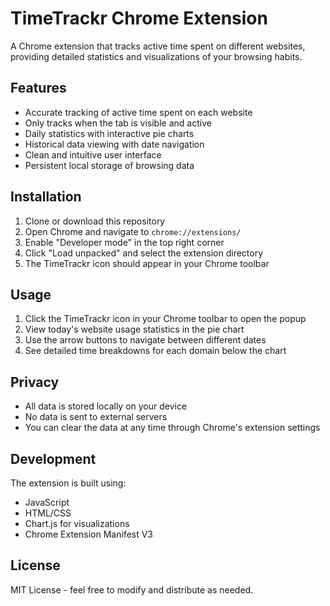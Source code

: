 # TimeTrackr Chrome Extension

A Chrome extension that tracks active time spent on different websites, providing detailed statistics and visualizations of your browsing habits.

## Features

- Accurate tracking of active time spent on each website
- Only tracks when the tab is visible and active
- Daily statistics with interactive pie charts
- Historical data viewing with date navigation
- Clean and intuitive user interface
- Persistent local storage of browsing data

## Installation

1. Clone or download this repository
2. Open Chrome and navigate to `chrome://extensions/`
3. Enable "Developer mode" in the top right corner
4. Click "Load unpacked" and select the extension directory
5. The TimeTrackr icon should appear in your Chrome toolbar

## Usage

1. Click the TimeTrackr icon in your Chrome toolbar to open the popup
2. View today's website usage statistics in the pie chart
3. Use the arrow buttons to navigate between different dates
4. See detailed time breakdowns for each domain below the chart

## Privacy

- All data is stored locally on your device
- No data is sent to external servers
- You can clear the data at any time through Chrome's extension settings

## Development

The extension is built using:
- JavaScript
- HTML/CSS
- Chart.js for visualizations
- Chrome Extension Manifest V3

## License

MIT License - feel free to modify and distribute as needed. 